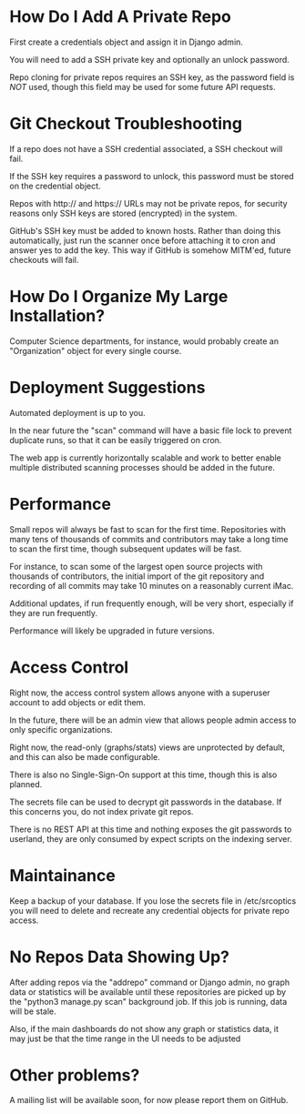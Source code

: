 How Do I Add A Private Repo
===========================

First create a credentials object and assign it in Django admin.

You will need to add a SSH private key and optionally an unlock password.

Repo cloning for private repos requires an SSH key, as the password field is *NOT* used, though this field may
be used for some future API requests.

Git Checkout Troubleshooting
============================

If a repo does not have a SSH credential associated, a SSH checkout will fail.

If the SSH key requires a password to unlock, this password must be stored on the credential object.

Repos with http:// and https:// URLs may not be private repos, for security reasons only SSH keys are stored (encrypted) in the system.

GitHub's SSH key must be added to known hosts. Rather than doing this automatically, just run the scanner once before attaching it to cron and answer yes to add the key.
This way if GitHub is somehow MITM'ed, future checkouts will fail.

How Do I Organize My Large Installation?
========================================

Computer Science departments, for instance, would probably create an "Organization" object for every single course.

Deployment Suggestions
======================

Automated deployment is up to you.

In the near future the "scan" command will have a basic file lock to prevent duplicate runs, so that it can be easily triggered on cron.

The web app is currently horizontally scalable and work to better enable multiple distributed scanning processes should be added in the future.

Performance
===========

Small repos will always be fast to scan for the first time.  Repositories with many tens of thousands of commits and contributors may take a long time to scan the first time, though subsequent updates will be fast.

For instance, to scan some of the largest open source projects with thousands of contributors, the initial import of the git repository and
recording of all commits may take 10 minutes on a reasonably current iMac.  

Additional updates, if run frequently enough, will be very short, especially if they are run frequently.

Performance will likely be upgraded in future versions.

Access Control
==============

Right now, the access control system allows anyone with a superuser account to add objects or edit them.

In the future, there will be an admin view that allows people admin access to only specific organizations.

Right now, the read-only (graphs/stats) views are unprotected by default, and this can also be made configurable.

There is also no Single-Sign-On support at this time, though this is also planned.

The secrets file can be used to decrypt git passwords in the database.  If this concerns you, do not index private git repos.

There is no REST API at this time and nothing exposes the git passwords to userland, they are only consumed by expect scripts on
the indexing server.

Maintainance
============

Keep a backup of your database.  If you lose the secrets file in /etc/srcoptics you will need to delete and recreate any credential objects
for private repo access.

No Repos Data Showing Up?
=========================

After adding repos via the "addrepo" command or Django admin, no graph data or statistics will be available until these repositories are
picked up by the "python3 manage.py scan" background job.  If this job is running, data will be stale.

Also, if the main dashboards do not show any graph or statistics data, it may just be that the time range in the UI needs to be adjusted

Other problems?
===============

A mailing list will be available soon, for now please report them on GitHub.
